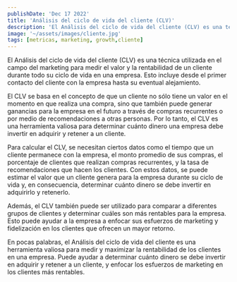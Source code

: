 ```yaml
---
publishDate: 'Dec 17 2022'
title: 'Análisis del ciclo de vida del cliente (CLV)'
description: 'El Análisis del ciclo de vida del cliente (CLV) es una técnica utilizada en el campo del marketing para medir el valor y la rentabilidad de un cliente durante todo su ciclo de vida en una empresa.'
image: '~/assets/images/cliente.jpg'
tags: [metricas, marketing, growth,cliente]
---
```

El Análisis del ciclo de vida del cliente (CLV) es una técnica utilizada en el campo del marketing para medir el valor y la rentabilidad de un cliente durante todo su ciclo de vida en una empresa. Esto incluye desde el primer contacto del cliente con la empresa hasta su eventual alejamiento.

El CLV se basa en el concepto de que un cliente no sólo tiene un valor en el momento en que realiza una compra, sino que también puede generar ganancias para la empresa en el futuro a través de compras recurrentes o por medio de recomendaciones a otras personas. Por lo tanto, el CLV es una herramienta valiosa para determinar cuánto dinero una empresa debe invertir en adquirir y retener a un cliente.

Para calcular el CLV, se necesitan ciertos datos como el tiempo que un cliente permanece con la empresa, el monto promedio de sus compras, el porcentaje de clientes que realizan compras recurrentes, y la tasa de recomendaciones que hacen los clientes. Con estos datos, se puede estimar el valor que un cliente genera para la empresa durante su ciclo de vida y, en consecuencia, determinar cuánto dinero se debe invertir en adquirirlo y retenerlo.

Además, el CLV también puede ser utilizado para comparar a diferentes grupos de clientes y determinar cuáles son más rentables para la empresa. Esto puede ayudar a la empresa a enfocar sus esfuerzos de marketing y fidelización en los clientes que ofrecen un mayor retorno.

En pocas palabras, el Análisis del ciclo de vida del cliente es una herramienta valiosa para medir y maximizar la rentabilidad de los clientes en una empresa. Puede ayudar a determinar cuánto dinero se debe invertir en adquirir y retener a un cliente, y enfocar los esfuerzos de marketing en los clientes más rentables.